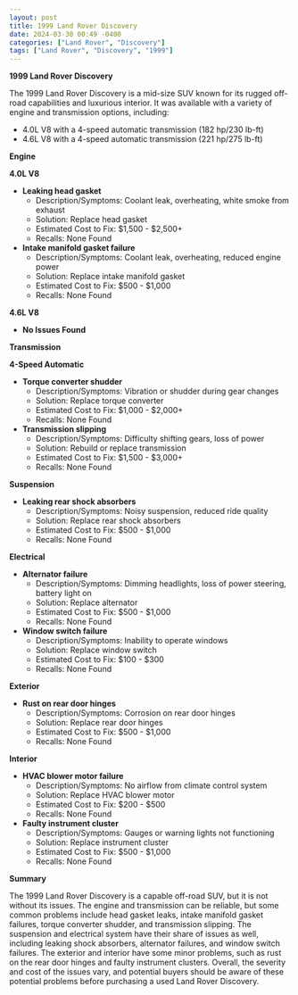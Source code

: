 ```yaml
---
layout: post
title: 1999 Land Rover Discovery
date: 2024-03-30 00:49 -0400
categories: ["Land Rover", "Discovery"]
tags: ["Land Rover", "Discovery", "1999"]
---
```

**1999 Land Rover Discovery**

The 1999 Land Rover Discovery is a mid-size SUV known for its rugged off-road capabilities and luxurious interior. It was available with a variety of engine and transmission options, including:

* 4.0L V8 with a 4-speed automatic transmission (182 hp/230 lb-ft)
* 4.6L V8 with a 4-speed automatic transmission (221 hp/275 lb-ft)

**Engine**

**4.0L V8**

* **Leaking head gasket**
    * Description/Symptoms: Coolant leak, overheating, white smoke from exhaust
    * Solution: Replace head gasket
    * Estimated Cost to Fix: $1,500 - $2,500+
    * Recalls: None Found
* **Intake manifold gasket failure**
    * Description/Symptoms: Coolant leak, overheating, reduced engine power
    * Solution: Replace intake manifold gasket
    * Estimated Cost to Fix: $500 - $1,000
    * Recalls: None Found

**4.6L V8**

* **No Issues Found**

**Transmission**

**4-Speed Automatic**

* **Torque converter shudder**
    * Description/Symptoms: Vibration or shudder during gear changes
    * Solution: Replace torque converter
    * Estimated Cost to Fix: $1,000 - $2,000+
    * Recalls: None Found
* **Transmission slipping**
    * Description/Symptoms: Difficulty shifting gears, loss of power
    * Solution: Rebuild or replace transmission
    * Estimated Cost to Fix: $1,500 - $3,000+
    * Recalls: None Found

**Suspension**

* **Leaking rear shock absorbers**
    * Description/Symptoms: Noisy suspension, reduced ride quality
    * Solution: Replace rear shock absorbers
    * Estimated Cost to Fix: $500 - $1,000
    * Recalls: None Found

**Electrical**

* **Alternator failure**
    * Description/Symptoms: Dimming headlights, loss of power steering, battery light on
    * Solution: Replace alternator
    * Estimated Cost to Fix: $500 - $1,000
    * Recalls: None Found
* **Window switch failure**
    * Description/Symptoms: Inability to operate windows
    * Solution: Replace window switch
    * Estimated Cost to Fix: $100 - $300
    * Recalls: None Found

**Exterior**

* **Rust on rear door hinges**
    * Description/Symptoms: Corrosion on rear door hinges
    * Solution: Replace rear door hinges
    * Estimated Cost to Fix: $500 - $1,000
    * Recalls: None Found

**Interior**

* **HVAC blower motor failure**
    * Description/Symptoms: No airflow from climate control system
    * Solution: Replace HVAC blower motor
    * Estimated Cost to Fix: $200 - $500
    * Recalls: None Found
* **Faulty instrument cluster**
    * Description/Symptoms: Gauges or warning lights not functioning
    * Solution: Replace instrument cluster
    * Estimated Cost to Fix: $500 - $1,000
    * Recalls: None Found

**Summary**

The 1999 Land Rover Discovery is a capable off-road SUV, but it is not without its issues. The engine and transmission can be reliable, but some common problems include head gasket leaks, intake manifold gasket failures, torque converter shudder, and transmission slipping. The suspension and electrical system have their share of issues as well, including leaking shock absorbers, alternator failures, and window switch failures. The exterior and interior have some minor problems, such as rust on the rear door hinges and faulty instrument clusters. Overall, the severity and cost of the issues vary, and potential buyers should be aware of these potential problems before purchasing a used Land Rover Discovery.
